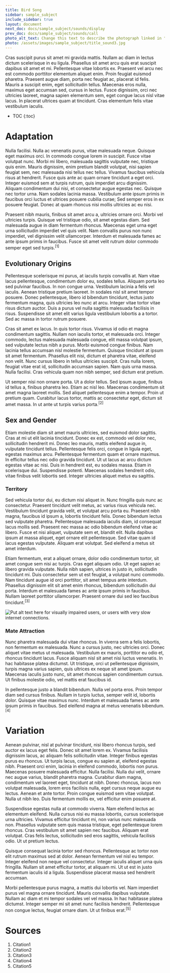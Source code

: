 ```yaml
---
title: Bird Song
sidebar: sample_subject
include_sidebar: true
layout: document
next_doc: docs/sample_subject/sounds/display
prev_doc: docs/sample_subject/sounds/call
photo_alt_text: Change this text to describe the photograph linked in "photo".
photo: /assets/images/sample_subject/title_sound3.jpg 
---
```


Cras suscipit purus sit amet mi gravida mattis. Nullam ac diam in lectus dictum scelerisque in eu ligula. Phasellus sit amet arcu quis erat suscipit dapibus sit amet et mi. Pellentesque vitae lobortis ex. Praesent vel arcu nec est commodo porttitor elementum aliquet enim. Proin feugiat euismod pharetra. Praesent augue diam, porta nec feugiat ac, placerat id felis. Mauris a suscipit enim, eget sollicitudin tellus. Maecenas eros nulla, maximus eget accumsan sed, cursus in lectus. Fusce dignissim, orci nec ultricies laoreet, magna sapien elementum sem, eget congue lacus nisl vitae lacus. In placerat ultrices quam at tincidunt. Cras elementum felis vitae vestibulum iaculis. 

* TOC
{:toc}

# Adaptation

Nulla facilisi. Nulla ac venenatis purus, vitae malesuada neque. Quisque eget maximus orci. In commodo congue lorem in suscipit. Fusce vitae volutpat nunc. Morbi mi libero, malesuada sagittis vulputate nec, tristique quis enim. Mauris dignissim, enim pretium blandit volutpat, nisi sapien feugiat sem, nec malesuada nisi tellus nec tellus. Vivamus faucibus vehicula risus at hendrerit. Fusce quis ante ac quam ornare tincidunt a eget orci. Integer euismod sem at turpis rutrum, quis imperdiet arcu dignissim. Aliquam condimentum dui nisi, et consectetur augue egestas nec. Quisque nec tortor urna. Nam sodales lacinia massa. Vestibulum ante ipsum primis in faucibus orci luctus et ultrices posuere cubilia curae; Sed semper eros in ex posuere feugiat. Donec at quam rhoncus nisi mollis ultricies ac eu nisi.

Praesent nibh mauris, finibus sit amet arcu a, ultricies ornare orci. Morbi vel ultricies turpis. Quisque vel tristique odio, sit amet egestas diam. Sed malesuada augue in diam fermentum rhoncus. Maecenas eget urna eget urna sollicitudin imperdiet vel quis velit. Nam convallis purus non nunc imperdiet, vel dignissim velit ullamcorper. Interdum et malesuada fames ac ante ipsum primis in faucibus. Fusce sit amet velit rutrum dolor commodo semper eget sed turpis.<sup>[1]</sup>

## Evolutionary Origins

Pellentesque scelerisque mi purus, at iaculis turpis convallis at. Nam vitae lacus pellentesque, condimentum dolor eu, sodales tellus. Aliquam porta leo sed pulvinar faucibus. In non congue urna. Vestibulum lacinia a felis vel iaculis. Aenean tristique pretium laoreet. In sodales nisl sit amet tempor posuere. Donec pellentesque, libero id bibendum tincidunt, lectus justo fermentum magna, quis ultricies leo nunc at arcu. Integer vitae tortor vitae risus dictum auctor. Duis a purus vel nulla sagittis malesuada facilisis in risus. Suspendisse sit amet elit varius ligula vestibulum lobortis a a tortor. Sed ac massa in tortor rutrum posuere.

Cras sit amet ex lacus. In quis tortor risus. Vivamus id odio et magna condimentum sagittis. Nullam non iaculis tortor, et malesuada orci. Integer commodo, lectus malesuada malesuada congue, elit massa volutpat ipsum, sed vulputate lectus nibh a purus. Morbi euismod congue finibus. Nam lacinia tellus accumsan nisl molestie fermentum. Quisque tincidunt at ipsum sit amet fermentum. Phasellus elit nisi, dictum et pharetra vitae, eleifend non velit. Nunc cursus libero in tellus ultricies suscipit. Cras nulla lorem, feugiat vitae erat id, sollicitudin accumsan sapien. Nam quis urna massa. Nulla facilisi. Cras vehicula quam non nibh semper, sed dictum erat pretium.

Ut semper nisi non ornare porta. Ut a dolor tellus. Sed ipsum augue, finibus id tellus a, finibus pharetra leo. Etiam ac nisl leo. Maecenas condimentum sit amet magna laoreet mollis. Sed aliquet pellentesque enim a tempor. Proin ut pretium quam. Curabitur lacus tortor, mattis ac consectetur eget, dictum sit amet massa. In ut ante ut turpis varius porta.<sup>[2]</sup>

## Sex and Gender

Etiam molestie diam sit amet mauris ultricies, sed euismod dolor sagittis. Cras at mi ut elit lacinia tincidunt. Donec ex est, commodo vel dolor nec, sollicitudin hendrerit mi. Donec leo mauris, mattis eleifend augue in, vulputate tincidunt tellus. Pellentesque felis orci, congue in ligula eget, egestas maximus arcu. Pellentesque fermentum quam et ornare maximus. In efficitur tellus nec odio gravida tincidunt. Ut ut lacus ac arcu dictum egestas vitae ac nisi. Duis in hendrerit est, eu sodales massa. Etiam in scelerisque dui. Suspendisse potenti. Maecenas sodales hendrerit odio, vitae finibus velit lobortis sed. Integer ultricies aliquet metus eu sagittis. 

### Territory

Sed vehicula tortor dui, eu dictum nisi aliquet in. Nunc fringilla quis nunc ac consectetur. Praesent tincidunt velit metus, ac varius risus vehicula nec. Vestibulum tincidunt gravida velit, et volutpat arcu porta eu. Praesent nibh magna, faucibus id ipsum a, lobortis tincidunt felis. Donec bibendum lectus sed vulputate pharetra. Pellentesque malesuada iaculis diam, id consequat lacus mollis sed. Praesent nec massa ac odio bibendum eleifend vitae ac libero. Fusce et nisi aliquet, vulputate sem et, blandit elit. Nulla dapibus ipsum at massa aliquet, eget ornare elit pellentesque. Sed vitae quam id lacus egestas vulputate. Aliquam erat volutpat. Sed eleifend a metus sit amet interdum.

Etiam fermentum, erat a aliquet ornare, dolor odio condimentum tortor, sit amet congue sem nisi ac turpis. Cras eget aliquam odio. Ut eget sapien ac libero gravida vulputate. Nulla nibh sapien, ultrices in justo in, sollicitudin tincidunt mi. Duis consectetur sem ut est feugiat, a volutpat nunc commodo. Nam tincidunt augue id orci porttitor, sit amet tempus ante interdum. Phasellus dignissim elit sit amet enim rhoncus, bibendum sollicitudin dui porta. Interdum et malesuada fames ac ante ipsum primis in faucibus. Nullam laoreet porttitor ullamcorper. Praesent ornare dui sed leo faucibus tincidunt.<sup>[3]</sup>

<img src="/template-information-site/assets/images/sample_subject/bird14.jpg" alt="Put alt text here for visually impaired users, or users with very slow internet connections."/>

### Mate Attraction

Nunc pharetra malesuada dui vitae rhoncus. In viverra sem a felis lobortis, non fermentum ex malesuada. Nunc a cursus justo, nec ultricies orci. Donec aliquet vitae metus ut malesuada. Vestibulum ex mauris, porttitor eu odio et, rhoncus tincidunt lacus. Fusce aliquam nisl sit amet nisi luctus venenatis. In hac habitasse platea dictumst. Ut tristique, orci ut pellentesque dignissim, turpis magna varius sapien, quis ultrices ex neque sit amet ipsum. Maecenas iaculis justo nunc, sit amet rhoncus sapien condimentum cursus. Ut finibus molestie odio, vel mattis erat faucibus id.

In pellentesque justo a blandit bibendum. Nulla vel porta eros. Proin tempor diam sed cursus finibus. Nullam in turpis luctus, semper velit id, lobortis dolor. Quisque vitae maximus nunc. Interdum et malesuada fames ac ante ipsum primis in faucibus. Sed eleifend magna at metus venenatis bibendum.<sup>[4]</sup> 

# Variation 

Aenean pulvinar, nisl at pulvinar tincidunt, nisi libero rhoncus turpis, sed auctor ex lacus eget felis. Donec sit amet lorem ex. Vivamus facilisis dignissim lacus, ac aliquam felis sollicitudin vitae. Integer finibus egestas purus eu rhoncus. Ut turpis lacus, congue eu sapien at, eleifend egestas nibh. Praesent orci enim, lacinia in eleifend commodo, lobortis non purus. Maecenas posuere malesuada efficitur. Nulla facilisi. Nulla dui velit, ornare nec augue varius, blandit pharetra magna. Curabitur diam magna, condimentum vel laoreet eget, tincidunt at nibh. Donec rhoncus, lacus non volutpat malesuada, lorem eros facilisis nulla, eget cursus neque augue eu lectus. Aenean et ante tortor. Proin congue euismod sem vitae volutpat. Nulla ut nibh leo. Duis fermentum mollis ex, vel efficitur enim posuere at.

Suspendisse egestas nulla at commodo viverra. Nam eleifend lectus ac elementum eleifend. Nulla cursus nisi eu massa lobortis, cursus scelerisque urna ultricies. Vivamus efficitur tincidunt mi, non varius nunc malesuada non. Phasellus vulputate sem quis massa tristique, eget pellentesque lorem rhoncus. Cras vestibulum sit amet sapien nec faucibus. Aliquam erat volutpat. Cras felis lectus, sollicitudin sed eros sagittis, vehicula facilisis odio. Ut ut pretium lectus.

Quisque consequat lacinia tortor sed rhoncus. Pellentesque ac tortor non elit rutrum maximus sed at dolor. Aenean fermentum vel nisl eu tempor. Integer eleifend non neque vel consectetur. Integer iaculis aliquet urna quis fringilla. Nullam sit amet efficitur tortor, at aliquam mi. Ut ut est in justo fermentum iaculis id a ligula. Suspendisse placerat massa sed hendrerit accumsan.

Morbi pellentesque purus magna, a mattis dui lobortis vel. Nam imperdiet purus vel magna ornare tincidunt. Mauris convallis dapibus vulputate. Nullam ac diam et mi tempor sodales vel vel massa. In hac habitasse platea dictumst. Integer semper mi sit amet nunc facilisis hendrerit. Pellentesque non congue lectus, feugiat ornare diam. Ut ut finibus erat.<sup>[5]</sup>

# Sources

1. Citation1
2. Citation2
3. Citation3
4. Citation4
5. Citation5
